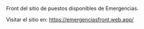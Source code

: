 Front del sitio de puestos disponibles de Emergencias.

Visitar el sitio en: https://emergenciasfront.web.app/
